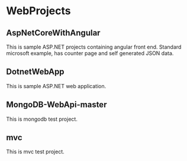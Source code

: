 # WebProjects

## AspNetCoreWithAngular
This is sample ASP.NET projects containing angular front end. 
Standard microsoft example, has counter page and self generated JSON data.  

## DotnetWebApp
This is sample ASP.NET web application.


## MongoDB-WebApi-master
This is mongodb test project.

## mvc
This is mvc test project.


